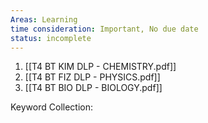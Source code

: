 ```yaml
---
Areas: Learning
time consideration: Important, No due date
status: incomplete
---
```


1. [[T4 BT KIM DLP - CHEMISTRY.pdf]]
2. [[T4 BT FIZ DLP - PHYSICS.pdf]]
3. [[T4 BT BIO DLP - BIOLOGY.pdf]]

Keyword Collection:
